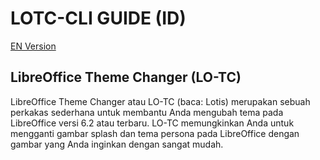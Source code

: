 # LOTC-CLI GUIDE \(ID\)

[EN Version](../lotc-cli-guide-en/)

## LibreOffice Theme Changer \(LO-TC\)

LibreOffice Theme Changer atau LO-TC \(baca: Lotis\) merupakan sebuah perkakas sederhana untuk membantu Anda mengubah tema pada LibreOffice versi 6.2 atau terbaru. LO-TC memungkinkan Anda untuk mengganti gambar splash dan tema persona pada LibreOffice dengan gambar yang Anda inginkan dengan sangat mudah.

